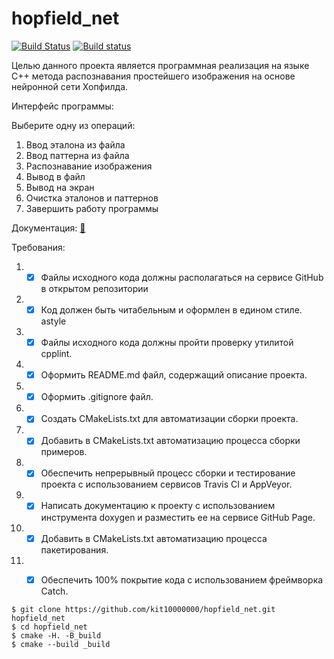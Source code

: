 # hopfield_net
[![Build Status](https://travis-ci.org/kit10000000/hopfield_net.svg?branch=master)](https://travis-ci.org/kit10000000/hopfield_net)
[![Build status](https://ci.appveyor.com/api/projects/status/6tueohl8ln6lont9?svg=true)](https://ci.appveyor.com/project/kit10000000/hopfield-net)

Целью данного проекта является программная реализация на языке C++ метода распознавания простейшего изображения на основе нейронной сети Хопфилда.

Интерфейс программы:

Выберите одну из операций:
1. Ввод эталона из файла
2. Ввод паттерна из файла
3. Распознавание изображения
4. Вывод в файл
5. Вывод на экран
6. Очистка эталонов и паттернов
7. Завершить работу программы

Документация: [:green_book:](https://kit10000000.github.io/hopfield_net/)

Требования:
1. - [x] Файлы исходного кода должны располагаться на сервисе GitHub
в открытом репозитории
2. - [x] Код должен быть читабельным и оформлен в едином стиле.
astyle
3. - [x] Файлы исходного кода должны пройти проверку утилитой
cpplint.
4. - [x] Оформить README.md файл, содержащий описание проекта.
5. - [x] Оформить .gitignore файл.
6. - [x] Создать CMakeLists.txt для автоматизации сборки проекта.
7. - [x] Добавить в CMakeLists.txt автоматизацию процесса сборки
примеров.
8. - [x] Обеспечить непрерывный процесс сборки и тестирование проекта
с использованием сервисов Travis CI и AppVeyor.
9. - [x] Написать документацию к проекту с использованием инструмента
doxygen и разместить ее на сервисе GitHub Page.
10. - [x] Добавить в CMakeLists.txt автоматизацию процесса
пакетирования.
11. - [x] Обеспечить 100% покрытие кода с использованием фреймворка
Catch.



```ShellSession
$ git clone https://github.com/kit10000000/hopfield_net.git hopfield_net
$ cd hopfield_net
$ cmake -H. -B_build 
$ cmake --build _build
```
